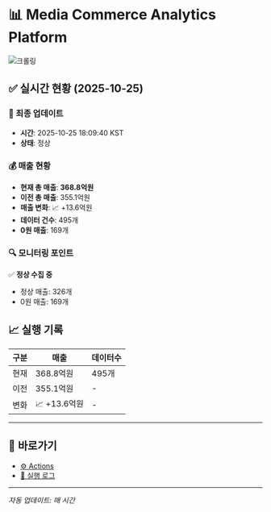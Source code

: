 # 📊 Media Commerce Analytics Platform

![크롤링](https://img.shields.io/badge/크롤링-정상-green)

## ✅ 실시간 현황 (2025-10-25)

### 📍 최종 업데이트
- **시간**: 2025-10-25 18:09:40 KST
- **상태**: 정상

### 💰 매출 현황
- **현재 총 매출**: **368.8억원**
- **이전 총 매출**: 355.1억원
- **매출 변화**: 📈 +13.6억원
- **데이터 건수**: 495개
- **0원 매출**: 169개

### 🔍 모니터링 포인트

✅ **정상 수집 중**
- 정상 매출: 326개
- 0원 매출: 169개


## 📈 실행 기록

| 구분 | 매출 | 데이터수 |
|------|------|----------|
| 현재 | 368.8억원 | 495개 |
| 이전 | 355.1억원 | - |
| 변화 | 📈 +13.6억원 | - |

---

## 🔗 바로가기

- [⚙️ Actions](../../actions)
- [📝 실행 로그](../../actions/workflows/daily_scraping.yml)

---

*자동 업데이트: 매 시간*
